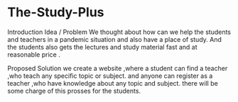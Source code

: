 # The-Study-Plus
Introduction
Idea / Problem
We thought about how can we help the students and teachers in a pandemic situation and also have a place of study. And the students also gets the lectures and study material fast and at reasonable price .

Proposed Solution
we create a website ,where a student can find a teacher ,who teach any specific topic or subject. and anyone can register as a teacher ,who have knowledge about any topic and subject. there will be some charge of this prosses for the students.
